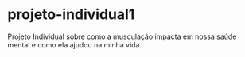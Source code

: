 # projeto-individual1  

Projeto Individual sobre como a musculação impacta em nossa saúde mental e como ela ajudou na minha vida.
